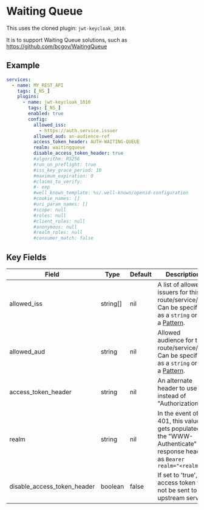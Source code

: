 # Waiting Queue

This uses the cloned plugin: `jwt-keycloak_1010`.

It is to support Waiting Queue solutions, such as https://github.com/bcgov/WaitingQueue

## Example

```yaml
services:
  - name: MY_REST_API
    tags: [_NS_]
    plugins:
      - name: jwt-keycloak_1010
        tags: [_NS_]
        enabled: true
        config:
          allowed_iss:
            - https://auth.service.issuer
          allowed_aud: an-audience-ref
          access_token_header: AUTH-WAITING-QUEUE
          realm: waitingqueue
          disable_access_token_header: true
          #algorithm: RS256
          #run_on_preflight: true
          #iss_key_grace_period: 10
          #maximum_expiration: 0
          #claims_to_verify:
          #- exp
          #well_known_template: %s/.well-known/openid-configuration
          #cookie_names: []
          #uri_param_names: []
          #scope: null
          #roles: null
          #client_roles: null
          #anonymous: null
          #realm_roles: null
          #consumer_match: false
```

## Key Fields

| Field                       | Type     | Default | Description                                                                                                                                         |
| --------------------------- | -------- | ------- | --------------------------------------------------------------------------------------------------------------------------------------------------- |
| allowed_iss                 | string[] | nil     | A list of allowed issuers for this route/service/api. Can be specified as a `string` or as a [Pattern](http://lua-users.org/wiki/PatternsTutorial). |
| allowed_aud                 | string   | nil     | Allowed audience for this route/service/api. Can be specified as a `string` or as a [Pattern](http://lua-users.org/wiki/PatternsTutorial).          |
| access_token_header         | string   | nil     | An alternate header to use instead of "Authorization"                                                                                               |
| realm                       | string   | nil     | In the event of a 401, this value gets populated in the "WWW-Authenticate" response header as `Bearer realm="<realm>"`                              |
| disable_access_token_header | boolean  | false   | If set to 'true', the access token will not be sent to the upstream service                                                                         |
